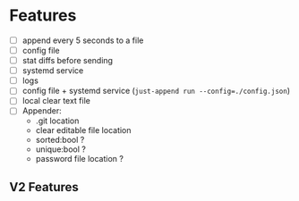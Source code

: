 # Features

- [ ] append every 5 seconds to a file
- [ ] config file
- [ ] stat diffs before sending
- [ ] systemd service
- [ ] logs
- [ ] config file + systemd service (`just-append run --config=./config.json`)
- [ ] local clear text file
- [ ] Appender:
  - .git location
  - clear editable file location
  - sorted:bool ?
  - unique:bool ?
  - password file location ?


## V2 Features
